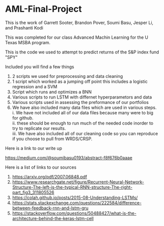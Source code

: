 # AML-Final-Project

This is the work of Garrett Sooter, Brandon Pover, Soumi Basu, Jesper Li, and Prashanti Kodi

This was completed for our class Advanced Machin Learning for the U Texas MSBA program. 

This is the code we used to attempt to predict returns of the S&P index fund "SPY"

Included you will find a few things

1. 2 scripts we used for preprocessing and data cleaning
2. 1 script which worked as a jumping off point this includes a logistic regression and a SVM
3. Script which runs and optimizes a BNN
4. Various scripts to run LSTM with differnet hyperparametors and data
5. Various scripts used in assessing the preformance of our portfolios
6. We have also included many data files which are used in various steps.    
      i. We have not included all of our data files because many were to big for github.  
      ii. these should be enough to run much of the needed code inorder to try to replicate our results.  
      iii. We have also included all of our cleaning code so you can reproduce if you choose to pull from WRDS/CRSP.  
      
Here is a link to our write up

https://medium.com/@soumibasu0193/abstract-f8f676b0aaae



Here is a list of links to our sources

1.  https://arxiv.org/pdf/2007.06848.pdf 
2.  https://www.researchgate.net/figure/Recurrent-Neural-Network-Structure-The-left-is-the-typical-RNN-structure-The-right-part_fig3_311805526
3.  https://colah.github.io/posts/2015-08-Understanding-LSTMs/
4.  https://stats.stackexchange.com/questions/222584/difference-between-feedback-rnn-and-lstm-gru
5.  https://stackoverflow.com/questions/50488427/what-is-the-architecture-behind-the-keras-lstm-cell
